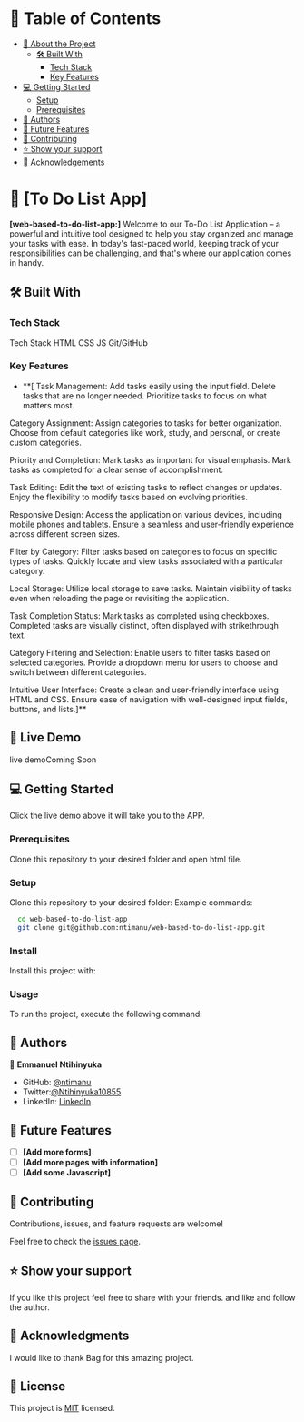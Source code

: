 # 📗 Table of Contents

- [📖 About the Project](#about-project)
  - [🛠 Built With](#built-with)
    - [Tech Stack](#tech-stack)
    - [Key Features](#key-features)
- [💻 Getting Started](#getting-started)
  - [Setup](#setup)
  - [Prerequisites](#prerequisites)
- [👥 Authors](#authors)
- [🔭 Future Features](#future-features)
- [🤝 Contributing](#contributing)
- [⭐️ Show your support](#support)
- [🙏 Acknowledgements](#acknowledgements)

# 📖 [To Do List App]

**[web-based-to-do-list-app:]** Welcome to our To-Do List Application – a powerful and intuitive tool designed to help you stay organized and manage your tasks with ease. In today's fast-paced world, keeping track of your responsibilities can be challenging, and that's where our application comes in handy.

## 🛠 Built With

### Tech Stack

Tech Stack
HTML
CSS
JS
Git/GitHub

### Key Features

- \*\*[
  Task Management:
  Add tasks easily using the input field.
  Delete tasks that are no longer needed.
  Prioritize tasks to focus on what matters most.

Category Assignment:
Assign categories to tasks for better organization.
Choose from default categories like work, study, and personal, or create custom categories.

Priority and Completion:
Mark tasks as important for visual emphasis.
Mark tasks as completed for a clear sense of accomplishment.

Task Editing:
Edit the text of existing tasks to reflect changes or updates.
Enjoy the flexibility to modify tasks based on evolving priorities.

Responsive Design:
Access the application on various devices, including mobile phones and tablets.
Ensure a seamless and user-friendly experience across different screen sizes.

Filter by Category:
Filter tasks based on categories to focus on specific types of tasks.
Quickly locate and view tasks associated with a particular category.

Local Storage:
Utilize local storage to save tasks.
Maintain visibility of tasks even when reloading the page or revisiting the application.

Task Completion Status:
Mark tasks as completed using checkboxes.
Completed tasks are visually distinct, often displayed with strikethrough text.

Category Filtering and Selection:
Enable users to filter tasks based on selected categories.
Provide a dropdown menu for users to choose and switch between different categories.

Intuitive User Interface:
Create a clean and user-friendly interface using HTML and CSS.
Ensure ease of navigation with well-designed input fields, buttons, and lists.]\*\*

## 🚀 Live Demo

<p><a>live demo</a>Coming Soon</p>

## 💻 Getting Started

Click the live demo above it will take you to the APP.

### Prerequisites

Clone this repository to your desired folder and open html file.

### Setup

Clone this repository to your desired folder:
Example commands:

```sh
  cd web-based-to-do-list-app
  git clone git@github.com:ntimanu/web-based-to-do-list-app.git
```

### Install

Install this project with:

<!--
Example command:
```sh
  cd Capstone-1-Project
  npm install
```
--->

### Usage

To run the project, execute the following command:

<!--
Example command:
```sh
  open live server
```
--->

## 👥 Authors

👤 **Emmanuel Ntihinyuka**

- GitHub: [@ntimanu](https://github.com/ntimanu)
- Twitter:[@Ntihinyuka10855](https://twitter.com/Ntihinyuka10855)
- LinkedIn: [LinkedIn](https://www.linkedin.com/in/ntihinyuka-emmanuel-511890104/)

## 🔭 Future Features

- [ ] **[Add more forms]**
- [ ] **[Add more pages with information]**
- [ ] **[Add some Javascript]**

## 🤝 Contributing

Contributions, issues, and feature requests are welcome!

Feel free to check the [issues page](../../issues/).

## ⭐️ Show your support

If you like this project feel free to share with your friends. and like and follow the author.

## 🙏 Acknowledgments

I would like to thank Bag for this amazing project.

## 📝 License

This project is [MIT](https://github.com/ntimanu/portfolio-project/blob/htmlcssbranch/LICENCE) licensed.
